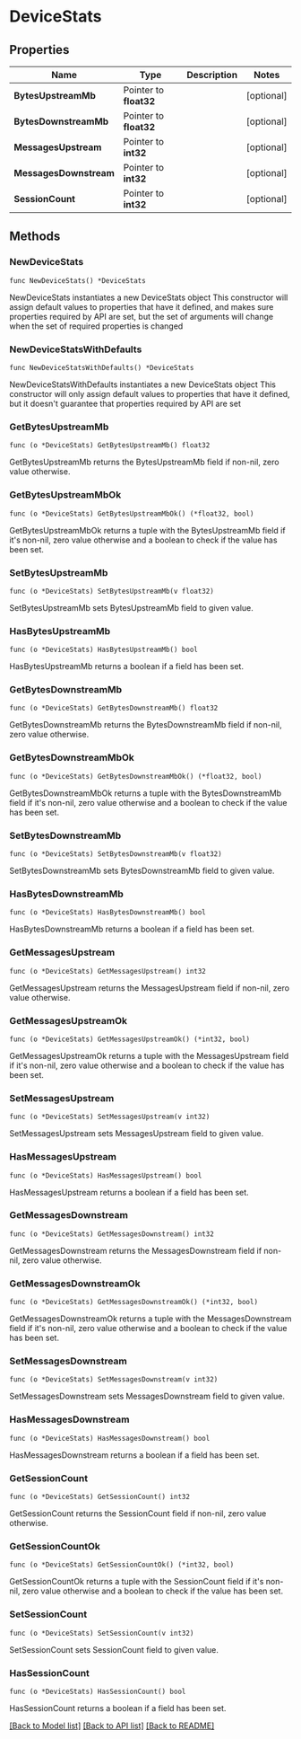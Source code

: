 # DeviceStats

## Properties

Name | Type | Description | Notes
------------ | ------------- | ------------- | -------------
**BytesUpstreamMb** | Pointer to **float32** |  | [optional] 
**BytesDownstreamMb** | Pointer to **float32** |  | [optional] 
**MessagesUpstream** | Pointer to **int32** |  | [optional] 
**MessagesDownstream** | Pointer to **int32** |  | [optional] 
**SessionCount** | Pointer to **int32** |  | [optional] 

## Methods

### NewDeviceStats

`func NewDeviceStats() *DeviceStats`

NewDeviceStats instantiates a new DeviceStats object
This constructor will assign default values to properties that have it defined,
and makes sure properties required by API are set, but the set of arguments
will change when the set of required properties is changed

### NewDeviceStatsWithDefaults

`func NewDeviceStatsWithDefaults() *DeviceStats`

NewDeviceStatsWithDefaults instantiates a new DeviceStats object
This constructor will only assign default values to properties that have it defined,
but it doesn't guarantee that properties required by API are set

### GetBytesUpstreamMb

`func (o *DeviceStats) GetBytesUpstreamMb() float32`

GetBytesUpstreamMb returns the BytesUpstreamMb field if non-nil, zero value otherwise.

### GetBytesUpstreamMbOk

`func (o *DeviceStats) GetBytesUpstreamMbOk() (*float32, bool)`

GetBytesUpstreamMbOk returns a tuple with the BytesUpstreamMb field if it's non-nil, zero value otherwise
and a boolean to check if the value has been set.

### SetBytesUpstreamMb

`func (o *DeviceStats) SetBytesUpstreamMb(v float32)`

SetBytesUpstreamMb sets BytesUpstreamMb field to given value.

### HasBytesUpstreamMb

`func (o *DeviceStats) HasBytesUpstreamMb() bool`

HasBytesUpstreamMb returns a boolean if a field has been set.

### GetBytesDownstreamMb

`func (o *DeviceStats) GetBytesDownstreamMb() float32`

GetBytesDownstreamMb returns the BytesDownstreamMb field if non-nil, zero value otherwise.

### GetBytesDownstreamMbOk

`func (o *DeviceStats) GetBytesDownstreamMbOk() (*float32, bool)`

GetBytesDownstreamMbOk returns a tuple with the BytesDownstreamMb field if it's non-nil, zero value otherwise
and a boolean to check if the value has been set.

### SetBytesDownstreamMb

`func (o *DeviceStats) SetBytesDownstreamMb(v float32)`

SetBytesDownstreamMb sets BytesDownstreamMb field to given value.

### HasBytesDownstreamMb

`func (o *DeviceStats) HasBytesDownstreamMb() bool`

HasBytesDownstreamMb returns a boolean if a field has been set.

### GetMessagesUpstream

`func (o *DeviceStats) GetMessagesUpstream() int32`

GetMessagesUpstream returns the MessagesUpstream field if non-nil, zero value otherwise.

### GetMessagesUpstreamOk

`func (o *DeviceStats) GetMessagesUpstreamOk() (*int32, bool)`

GetMessagesUpstreamOk returns a tuple with the MessagesUpstream field if it's non-nil, zero value otherwise
and a boolean to check if the value has been set.

### SetMessagesUpstream

`func (o *DeviceStats) SetMessagesUpstream(v int32)`

SetMessagesUpstream sets MessagesUpstream field to given value.

### HasMessagesUpstream

`func (o *DeviceStats) HasMessagesUpstream() bool`

HasMessagesUpstream returns a boolean if a field has been set.

### GetMessagesDownstream

`func (o *DeviceStats) GetMessagesDownstream() int32`

GetMessagesDownstream returns the MessagesDownstream field if non-nil, zero value otherwise.

### GetMessagesDownstreamOk

`func (o *DeviceStats) GetMessagesDownstreamOk() (*int32, bool)`

GetMessagesDownstreamOk returns a tuple with the MessagesDownstream field if it's non-nil, zero value otherwise
and a boolean to check if the value has been set.

### SetMessagesDownstream

`func (o *DeviceStats) SetMessagesDownstream(v int32)`

SetMessagesDownstream sets MessagesDownstream field to given value.

### HasMessagesDownstream

`func (o *DeviceStats) HasMessagesDownstream() bool`

HasMessagesDownstream returns a boolean if a field has been set.

### GetSessionCount

`func (o *DeviceStats) GetSessionCount() int32`

GetSessionCount returns the SessionCount field if non-nil, zero value otherwise.

### GetSessionCountOk

`func (o *DeviceStats) GetSessionCountOk() (*int32, bool)`

GetSessionCountOk returns a tuple with the SessionCount field if it's non-nil, zero value otherwise
and a boolean to check if the value has been set.

### SetSessionCount

`func (o *DeviceStats) SetSessionCount(v int32)`

SetSessionCount sets SessionCount field to given value.

### HasSessionCount

`func (o *DeviceStats) HasSessionCount() bool`

HasSessionCount returns a boolean if a field has been set.


[[Back to Model list]](../README.md#documentation-for-models) [[Back to API list]](../README.md#documentation-for-api-endpoints) [[Back to README]](../README.md)


